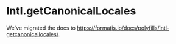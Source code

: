 # Intl.getCanonicalLocales

We've migrated the docs to https://formatjs.io/docs/polyfills/intl-getcanonicallocales/.
